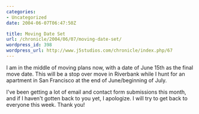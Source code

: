 ```yaml
--- 
categories:
- Uncategorized
date: 2004-06-07T06:47:50Z

title: Moving Date Set
url: /chronicle/2004/06/07/moving-date-set/
wordpress_id: 398
wordpress_url: http://www.j5studios.com/chronicle/index.php/67
---
```


I am in the middle of moving plans now, with a date of June 15th as the final move date.  This will be a stop over move in Riverbank while I hunt for an apartment in San Francisco at the end of June/beginning of July.


I've been getting a lot of email and contact form submissions this month, and if I haven't gotten back to you yet, I apologize.  I will try to get back to everyone this week.  Thank you!

